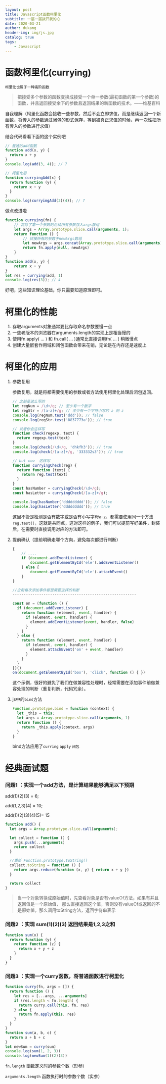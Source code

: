 ```yaml
---
layout: post
title: Javascript函数柯里化
subtitle: 一层一层拨开我的心
date: 2020-03-21
author: dukang
header-img: img/js.jpg
catalog: true
tags: 
    - Javascript
---
```


# 函数柯里化(currying)

`柯里化也属于一种高阶函数`

>  把接受多个参数的函数变换成接受一个单一参数(最初函数的第一个参数)的函数，并且返回接受余下的参数且返回结果的新函数的技术。——维基百科

自我理解（柯里化函数会接收一些参数，然后不会立即求值，而是继续返回一个新函数，将传入的参数通过闭包的形式保存，等到被真正求值的时候，再一次性把所有传入的参数进行求值）

结合代码看看下面的这个实例吧

```javascript
// 普通的add函数
function add(x, y) {
  return x + y
}
console.log(add(3, 4)); // 7

// 柯里化后
function curryingAdd(x) {
  return function (y) {
    return x + y
  }
}
console.log(curryingAdd(3)(4)); // 7
```

做点改进啦

```javascript
function currying(fn) {
    // 将除了第一个参数的后续所有参数存入args数组
    let args = Array.prototype.slice.call(arguments, 1);
    return function () {
        // 拼接所有的参数于newArgs数组
        let newArgs = args.concat(Array.prototype.slice.call(arguments))
        return fn.apply(null, newArgs)
    }
}
function add(x, y) {
    return x + y
}
let res = currying(add, 1)
console.log(res(3)); // 4
```

好吧，这些知识理论基础，你只需要知道原理即可。

# 柯里化的性能

1. 存取arguments对象通常要比存取命名参数要慢一点
2. 一些老版本的浏览器在arguments.length的实现上是相当慢的
3. 使用fn.apply( … ) 和 fn.call( … )通常比直接调用fn( … ) 稍微慢点
4. 创建大量嵌套作用域和闭包函数会带来花销，无论是在内存还是速度上

# 柯里化的应用

1. 参数复用

   参数复用，就是将都需要使用的参数或者方法使用柯里化处理后闭包返回。

   ```javascript
   // 之前是这么写的
   let regNum = /\d+/g; // 至少有一个数字
   let regStr = /[a-z]+/g; // 至少有一个字符小写的 a 到 z
   console.log(regNum.test('ddd')); // false
   console.log(regStr.test('8837773a')); // true

   // 或者你会这样写
   function check(regexp, text) {
     return regexp.test(text)
   }
   console.log(check(/\d+/g, 'dhkfh3')); // true
   console.log(check(/[a-z]+/g, '333332s3')); // true

   // but now  这样写
   function curryingCheck(reg) {
     return function (text) {
       return reg.test(text)
     }
   }
   const hasNumber = curryingCheck(/\d+/g);
   const hasLetter = curryingCheck(/[a-z]+/g);

   console.log(hasNumber('ddddddddd')); // false
   console.log(hasLetter('ddddddddd')); // true
   ```

   这里不管是检测是否有数字或是否有小写字母a-z，都需要使用同一个方法`reg.test()`，这就是共同点，这对这样的例子，我们可以提前写好条件，封装后，在需要时直接调用对应的方法即可。

2. 提前确认（提前明确走哪个方向，避免每次都进行判断）

   ```javascript
   {
       // ....
       if (document.addEventListener) {
           document.getElementById('ele').addEventListener()
       } else {
           document.getElementById('ele').attachEvent()
       }
   }

   //之前每次添加事件都是需要这样的判断
   --------------------------------------------------------

   const on = (function () {
     if (document.addEventListener) {
       return function (element, event, handler) {
         if (element, event, handler) {
           element.addEventListener(event, handler, false)
         }
       }
     } else {
       return function (element, event, handler) {
         if (element, event, handler) {
           element.attachEvent('on' + event, handler)
         }
       }
     }
   })()
   on(document.getElementById('box'), 'click', function () { })
   ```

   这个示例，很好的避免了我们在做兼容性处理时，经常需要在添加事件前做兼容处理的判断（重复判断，代码冗余）。

3. js中的`bind`方法

   ```javascript
   Function.prototype.bind = function (context) {
     let _this = this;
     let args = Array.prototype.slice.call(arguments, 1)
     return function () {
       return _this.apply(context, args)
     }
   }
   ```

   bind方法应用了`curring` `apply` `闭包`

# 经典面试题

### 问题1 ：实现一个add方法，是计算结果能够满足以下预期

add(1)(2)(3) = 6;

add(1,2,3)(4) = 10;

add(1)(2)(3)(4)(5)= 15

```javascript
function add() {
  let args = Array.prototype.slice.call(arguments);

  let collect = function () {	
    args.push(...arguments)
    return collect
  }

  //重新 Function.prototype.toString()
  collect.toString = function () {
    return args.reduce(function (x, y) { return x + y })
  }

  return collect
}
```

> 当一个对象转换成原始值时，先查看对象是否有valueOf方法，如果有并且返回值是一个原始值，
> 那么直接返回这个值，否则没有valueOf或返回的不是原始值，那么调用toString方法，返回字符串表示

### 问题2 ：实现 sum(1)(2)(3) 返回结果是1,2,3之和

```javascript
function sum(x) {
  return function (y) {
    return function (z) {
      return x + y + z
    }
  }
}
```

### 问题3 ：实现一个curry函数，将普通函数进行柯里化

```javascript
function curry(fn, args = []) {
  return function () {
    let res = [...args, ...arguments]
    if (res.length < fn.length) {
      return curry.call(this, fn, res)
    } else {
      return fn.apply(this, res)
    }
  }
}
function sum(a, b, c) {
  return a + b + c
}
let newSum = curry(sum)
console.log(sum(1, 2, 3))
console.log(newSum(1)(2)(3))
```

`fn.length` 函数定义时的参数个数（形参）

`arguments.length` 函数执行时的参数个数（实参）